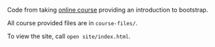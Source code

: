 Code from taking [online course](https://www.udemy.com/bootstrap-3/learn/v4/content) providing an introduction to bootstrap.

All course provided files are in `course-files/`.

To view the site, call `open site/index.html`.
